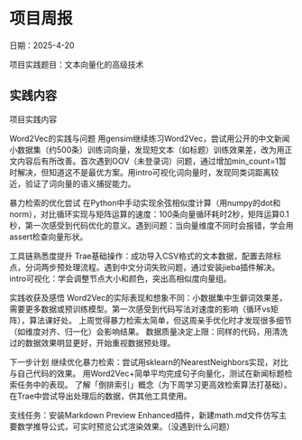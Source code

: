 # 项目周报

日期：2025-4-20

项目实践题目：文本向量化的高级技术

## 实践内容

项目实践内容

Word2Vec的实践与问题
用gensim继续练习Word2Vec，尝试用公开的中文新闻小数据集（约500条）训练词向量，发现短文本（如标题）训练效果差，改为用正文内容后有所改善。首次遇到OOV（未登录词）问题，通过增加min_count=1暂时解决，但知道这不是最优方案。用intro可视化词向量时，发现同类词距离较近，验证了词向量的语义捕捉能力。

暴力检索的优化尝试
在Python中手动实现余弦相似度计算（用numpy的dot和norm），对比循环实现与矩阵运算的速度：100条向量循环耗时2秒，矩阵运算0.1秒，第一次感受到代码优化的意义。遇到问题：当向量维度不同时会报错，学会用assert检查向量形状。

工具链熟悉度提升
Trae基础操作：成功导入CSV格式的文本数据，配置去除标点，分词两步预处理流程。遇到中文分词失败问题，通过安装jieba插件解决。
intro可视化：学会调整节点大小和颜色，突出高相似度向量组。

实践收获及感悟
Word2Vec的实际表现和想象不同：小数据集中生僻词效果差，需要更多数据或预训练模型。第一次感受到代码写法对速度的影响（循环vs矩阵），算法课好处。
上周觉得暴力检索太简单，但这周亲手优化时才发现很多细节（如维度对齐、归一化）会影响结果。
数据质量决定上限：同样的代码，用清洗过的数据效果明显更好，开始重视数据预处理。

下一步计划
继续优化暴力检索：尝试用sklearn的NearestNeighbors实现，对比与自己代码的效果。
用Word2Vec+简单平均完成句子向量化，测试在新闻标题检索任务中的表现。
了解「倒排索引」概念（为下周学习更高效检索算法打基础）。
在Trae中尝试导出处理后的数据，供其他工具使用。

支线任务：安装Markdown Preview Enhanced插件，新建math.md文件仿写主要数学推导公式，可实时预览公式渲染效果。（没遇到什么问题）



